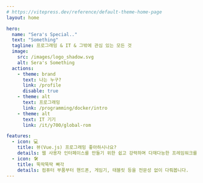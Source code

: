 ```yaml
---
# https://vitepress.dev/reference/default-theme-home-page
layout: home

hero:
  name: "Sera's Special.."
  text: "Something"
  tagline: 프로그래밍 & IT & 그밖에 관심 있는 모든 것
  image:
    src: /images/logo_shadow.svg
    alt: Sera's Something
  actions:
    - theme: brand
      text: 나는 누구?
      link: /profile
      disable: true
    - theme: alt
      text: 프로그래밍
      link: /programming/docker/intro
    - theme: alt
      text: IT 기기
      link: /it/y700/global-rom

features:
  - icon: 💻
    title: 뷰(Vue.js) 프로그래밍 좋아하시나요?
    details: 웹 사용자 인터페이스를 만들기 위한 쉽고 강력하며 다재다능한 프레임워크를 배워봅시다.
  - icon: 🛠️
    title: 뚝딱뚝딱 빠각
    details: 컴퓨터 부품부터 핸드폰, 게임기, 태블릿 등을 전문성 없이 다뤄봅니다.
---
```

